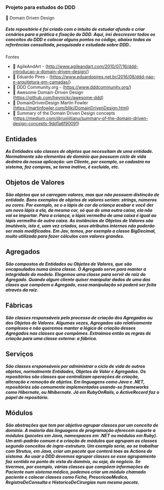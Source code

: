  ### Projeto para estudos do DDD
 
:blue_book: Domain Driven Design

##### Este repositório é foi criado com o intuito de estudar afundo e criar cenários para a prática e fixação do DDD. Aqui, irei descresver todos os conceitos do DDD e colocar alguns pontos no código, abaixo todas as referências consultada, pesquisada e estudada sobre DDD..
 
 Fontes
 * :bookmark_tabs: AgileAndArt -  (http://www.agileandart.com/2010/07/16/ddd-introducao-a-domain-driven-design/)
 * :bookmark_tabs: Eduardo Pires -  (https://www.eduardopires.net.br/2016/08/ddd-nao-e-arquitetura-em-camadas/)
 * :bookmark_tabs: DDD Community.org - (https://www.dddcommunity.org/) 
 * :bookmark_tabs: Awesome Domain-Driven Design (https://github.com/heynickc/awesome-ddd)
 * :bookmark_tabs: DomainDrivenDesign Martin Fowler (https://martinfowler.com/bliki/DomainDrivenDesign.html)
 * :bookmark_tabs: Summary of the Domain Driven Design concepts (https://medium.com/@ruxijitianu/summary-of-the-domain-driven-design-concepts-9dd1a6f90091)



## Entidades
##### As Entidades são classes de objetos que necessitam de uma entidade. Normalmente são elementos de domínio que possuem ciclo de vida dedntro da nossa aplicação: um Cliente, por exemplo, se cadastra no sistema, faz compras, se torna inativo, é excluído, etc.

## Objetos de Valores
##### São objetos que só carregam valores, mas que não possuem distinção de entidade. Bons exemplos de objetos de valores seriam: strings, números ou cores. Por exemplo, se o o lápis de cor da criança acabar e você der um novo lápis a ela, da mesma cor, só que de uma outra caixa, ela não vai se importar. Para a criança, o lápis vermelho de uma caixa é igual ao lápis vermelho de outra caixa. As instâncias de Objetos de Valores são imutáveis, isto é, uam vez criados, seus atributos internos não poderão ser mais modificados. Em Jav, temos, por exemplo a classe BigDecimal, muito utilizada para fazer cálculos com valores grandes. 

## Agregados
##### São compostos de Entidades ou Objetos de Valores, que são encapsulados numa única classe. O Agregado serve para manter a integridade do modelo. Elegemos uma classe para servir de **raíz** do Agregado. Quando algum cliente quiser manipular dados de uma das clases que compõem o Agregado, essa manipulação só poderá ser feita através da **raíz**.

## Fábricas
##### São classes responsáveis pelo processo de criação dos Agregados ou dos Objetos de Valores. Algumas vezes, Agregados são relativamente complexos e não queremos manter a lógica de criação desses Agregados nas classes que compõmes. Extraímos então as regras de criação para uma classe externa: a fábrica.

## Serviços
##### São classes ersponsáveis por administrar o ciclo de vida de outros objetos, normalmente Entidades, Objetos de Valor e Agregados. Os repositórios são classes que centralizam operações de criação, alteração e remoção de objetos. Em linguagens como Java e .NET, repositórios são comumente implementados usando-se frameworks como Hibernate, ou Nhibernate. Já em RubyOnRails, o ActiveRecord faz o papel de repositório.

## Módulos
##### São abstrações que tem por objetivo agrupar classes por um conceito de domínio. A maioria das linguagens de programação oferecem suporte a módulos (pacotes em Java, namespaces em .NET ou módulos em Ruby). Um anti-padrão comum é a criação de módulos que agrupam as classes segundo conceitos de ingra-estrutura. Um exemplo seria, ao se trabalhar com Strutus, em Java, criar um pacote que conterá toas as Actions do sistema. Ao usar o DDD devemos agrupar classes se esse agrupamento faz sentido no ponto de vista do domínio, ou seja, do negócio. Se tivermos, por exemplo, várias classes que compõem informações de Paciente num sistema médico, podemos criar um módulo chamado **paciente** e colocar classes como Ficha, PrescricaoMedica, RegistroDeConsulta e HistoricoDeCirurgias num mesmo pacote.




